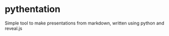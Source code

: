 pythentation
============

Simple tool to make presentations from markdown, written using python and reveal.js